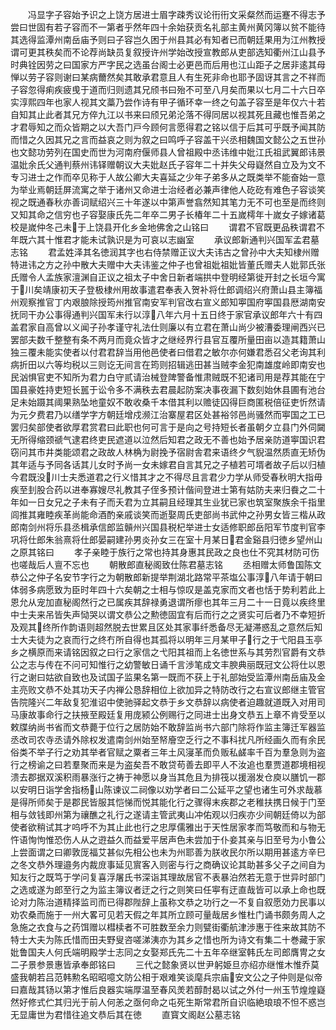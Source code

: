<!-- { "loadSidebar": true } -->
　　冯显字子容始予识之上饶方居进士眉字疎秀议论衎衎文采粲然而运蹇不得志予尝曰世固有若子容而不一第者乎然年四十余始获贡名礼部主黄州黄冈簿以贫不能待其选得监潭州南岳庙予则曰子容岂久困于州县其必有知者已而朝廷果用为江州教授谓可更其秩矣而不论荐尚缺员复叙授许州学始改授宣教郎从吏部选知衢州江山县予时典铨因劳之曰国家方严字民之选虽台阁士必更邑而后用也江山距子之居非逺其母惮以劳子容则谢曰某病薾然矣其敢承君意且人有生死非命也耶予固讶其言之不祥而子容忽得痢疾疲曵于道而归则遗其兄颀书曰殆不可至八月矣而果以七月二十六日卒实淳熙四年也家人视其文藁乃尝作诗有甲子循环幸一终之句盖子容至是年仅六十若自知其止此者其兄方倅九江以书来曰颀兄弟沦落不得同居以视其死且藏也惟吾弟之才君辱知之而众皆期之以大吾门戸今顾何言愿得君之铭以信于后其可乎既予闻其防而惜之久因其兄之言而益哀之则为叙之曰鸣呼子容盖干兴丞相魏国文懿公之五世孙也文懿功劳列在国史而世为河南府偃师县人曾祖殿中丞讳维中妣江氏祖武翼郎讳景温妣余氏父通判蔡州讳铎赠朝议大夫妣赵氏子容年二十并失父母嶷然自立及为文不专习进士之作而卒见称于人故公卿大夫喜延之少年子弟多从之既类举不能奋始一意为举业焉朝廷屏流寓之举于诸州又命进士治经者必兼声律他人矻矻有难色子容谈笑视之既通春秋亦善词赋绍兴三十年遂以中第声誉翕然知其笔力无不可也至是而终则又知其命之信穷也子容娶康氏先二年卒二男子长椿年二十五嵗樗年十嵗女子嫁诸葛校是嵗仲冬己未于上饶县开化乡金地佛舍之山铭曰
　　谓君不官既更品秩谓君不年既六其十惟君才能未试孰识是为可哀以志幽室
　　承议郎新通判兴国军孟君墓志铭
　　君孟姓泽其名徳润其字也右侍禁赠正议大夫讳古之曾孙中大夫知棣州赠特进讳之方之孙中散大夫赠中大夫讳鉴之仲子也曾祖妣祖妣皆董氏赠夫人妣郭氏张氏赠令人孟族家澶渊自正议之祖太子中舍日新者端拱中登明经第徙开封之长垣今寓于川矣靖康初天子登极棣州用故事遣君奉表入贺补将仕郎调绍兴府萧山县主簿福州观察推官丁内艰朖除授筠州推官南安军判官改右宣义郎知寕国府寕国县厯湖南安抚同干办公事得通判兴国军未行以淳八年六月十五日终于家官承议郎年六十有四盖君家自高曾以义闻子孙孝谨守礼法仕则廉以有立君在萧山尚少被漕委理闸西兴已罢部夫数千整整有条不两月而竟众皆才之继经界行县官互覆所量田亩以造其籍萧山独三覆未能实使者以付君君辞当用他邑使者曰借君之敏尔亦何嫌君悉召父老询其利病折田以六等均税以三则讫无间言在筠则招辑逃田甚当贼李金犯南雄度岭即南安也民汹惧官吏不知所为君力白守贰请治械登陴警备惟肃贼既不犯诸司用是荐其能在宁国县豪姓持吏短长嚚于讼令多不满秩去君晨起防案决事夜漏下数刻始休县圃有池台足未始蹑其阈果熟坠地童奴不敢收桑千本借其利以赡徒囚得巨商匿税倍征吏忻然请为元夕费君乃以缮学字方朝廷增戍濒江治寨屋君区处甚裕邻邑尚骚然而寕国之工已罢归矣部使者欲厚君赏君曰此职也何可言于是向之号持短长者虽朝夕立县门外伺闚无所得缩颈禠气逮君终吏民遮道以泣然后知君之政无不善也始予居亲防道寕国识君窃问其市井类能颂君之政故人林桷为尉挽予宿尉舎君来语终夕气貎温然质直无矫伪其年适与予同各话其儿女时予尚一女未嫁君自言其兄之子植若可壻者故子后以归植今君既没川士夫悉道君之行义惜其才之不得尽且言君少力学从师受春秋明大指毋疾至刲股合药以进奉寡嫂尽礼教其子侄多预计偕间登进士第有姑防夫来归飬之二十年如一日女兄之子未有子而夭君为立其嗣且经理其生业犹已家也筑室聚族余千指里闾推其雍睦疾革尚能命酒酌亲戚谈笑而逝娶周氏吏部尚书武仲之孙男女皆三楷从政郎南剑州将乐县丞楫承信郎监贑州兴国县税杞举进士女适修职郎岳阳军节度判官李巩将仕郎朱翁熹将仕郎晏嗣建孙男炎孙女三在室十月某日君金谿县归徳乡望州山之原其铭曰
　　孝子亲睦于族行之常也持其身惠其民政之良也仕不究其材防可伤也嗟哉后人亶不忘也
　　朝散郎直秘阁致仕陈君墓志铭
　　丞相赠太师鲁国陈文恭公之仲子名安节字行之为朝散郎新提举荆湖北路常平茶塩公事淳八年请于朝曰体弱多病愿致为臣时年四十六矣朝之士相与惊叹是盖克家而文者也恬于势利若此上恩允从宠加直秘阁然行之已属疾其辞禄勇退谓所瘳也其年三月二十一日竟以疾终里中士夫来吊皆失声恸哭以谓文恭公之勲徳固宜有后而行之之贤实可后者乃不幸短折及观其终所作韵语则超然脱去世累且区处其家事纤悉备尽无凝滞惑乱之意然后知士大夫徒为之哀而行之终冇所自得也其孤将以明年三月某甲子行之于弋阳县玉亭乡之横原而来请铭因叙之曰行之家信之弋阳其祖而上名徳世系与其劳烈官爵有文恭公之志与传在不问可知惟行之幼警敏日诵千言渉笔成文丰腴典丽既冠文公将仕以恩行之谢曰姑欲自致也及试国子监果名第一既而不获上于礼部始受监潭州南岳庙及金主亮败文恭不处其功天子内禅公恳辞相位上欲加异之特防改行之右宣议郎继主管官告院隆兴二年敌复犯淮诏中使驰驿起文恭于乡文恭辞以病使者迫趣就道既入对用司马康故事命行之扶掖至殿廷复用庞颍公例赐行之同进士出身文恭五上章不肯受至以敕牒纳尚书省而文恭薨于位行之居防始不敢辞监尚书六部门除将作监主簿迁军器监丞改司农寺丞请外除权发遣南剑州始至帑廥空乏行之不事科扰凡所经画久而有余民俗类不举子行之劝其举者官赋之粟者三年土风寖革而负贩私鹾率千百为羣急则为盗行之榜谕之曰若羣聚而来是为盗矣吾不敢贷苟善去即平人不汝追也羣贾道郡境相视溃去郡据双溪积雨暴涨行之祷于神愿以身当其危且为排筏以援溺发仓庾以膳饥一郡以安明日诣学舍指杨山陈谏议二祠像以劝学者曰二公延平之望也诸生可外求哉慕是得所师矣于是郡民皆服其恺悌而悦其能化行之骤得末疾郡之老稚扶携日候于门至相与敛钱即州第为禳醮之礼行之遂请主管武夷山冲佑观以归疾亦少间朝廷倚以为部使者欲稍试其才呜呼不为其止此也行之忠厚儒雅出于天性居家孝而笃敬而和与物无忤语恂怐惟恐伤人从之逰益久而益爱平居声色未尝加于仆妾其亲与旧至号为小鲁公上尝面谓之曰卿敦厐福艾甚似先相公也未为州耶善为朕收民尔所以期用甚逺方辛巳之冬文恭外理邉务内裁庻事延见賔客入则密与行之商确议论其助甚多父子之间自为知友行之既笃于学问复喜浮屠氏书深诣其理故居官不表暴泊然若无意于世异时部门之选或遂为郎至行之为监主簿议者迂之行之则笑曰任寕有迂直哉皆可以承上命也既论对力陈治道精择监司而已得郡陛辞上虽称文恭之功行之一不复自叙愿効力民事以劝农桑而施于一州大畧可见若天假之年其所立顾可量哉居乡惟杜门诵书颇务周人之急施之衣食与之药饵赠以槥椟者不可胜数至余力则甓街衢航津渉惠于徃来故其防不特士大夫为陈氏惜而田夫野叟咨嗟涕洟亦为其乡之惜也所为诗文有集二十巻藏于家妣鲁国夫人何氏端明殿学士志同之女娶郑氏先二十五年卒继室韩氏左司郎膺冑之女二子景参景惠皆承奉郎铭曰
　　三代之懿象贤以世尹躬姫旦亦绍亦继惟木惟乔莫盛我朝若吕范韩勲名昭昭噫文防公相于艰难笑谈麾兵宗庙安文公之子仲则是似帝曰嘉哉其钖以第才惟后良器实端厚温至春风羙若醇酎曷以试之外付一州玉节煌煌嶷然好修式伫其归光于前人何恙之亟何命之屯死生斯常君所自识临絶琅琅不怛不惑岂无显庸世为君惜往追文恭后其在徳
　　直寳文阁赵公墓志铭

